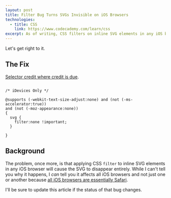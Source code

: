 ```yaml
---
layout: post
title: Filter Bug Turns SVGs Invisible on iOS Browsers
technologies:
  - title: CSS
    link: https://www.codecademy.com/learn/css
excerpt: As of writing, CSS filters on inline SVG elements in any iOS browser cause the element to disappear altogether. Here's a quick workaround.
---
```


Let's get right to it.

## The Fix

[Selector credit where credit is due](http://stackoverflow.com/a/25975282/2233690).

```

/* iDevices Only */

@supports (-webkit-text-size-adjust:none) and (not (-ms-accelerator:true))
and (not (-moz-appearance:none))
{
  svg {
    filter:none !important;
  }

}

```

## Background

The problem, once more, is that applying CSS `filter` to inline SVG elements in any iOS browser will cause the SVG to disappear entirely. While I can't tell you why it happens, I _can_ tell you it affects all iOS browsers and not just one or another because [all iOS browsers are essentially Safari](http://allthingsd.com/20120628/googles-chrome-for-ios-is-more-like-a-chrome-plated-apple/).

I'll be sure to update this article if the status of that bug changes.
